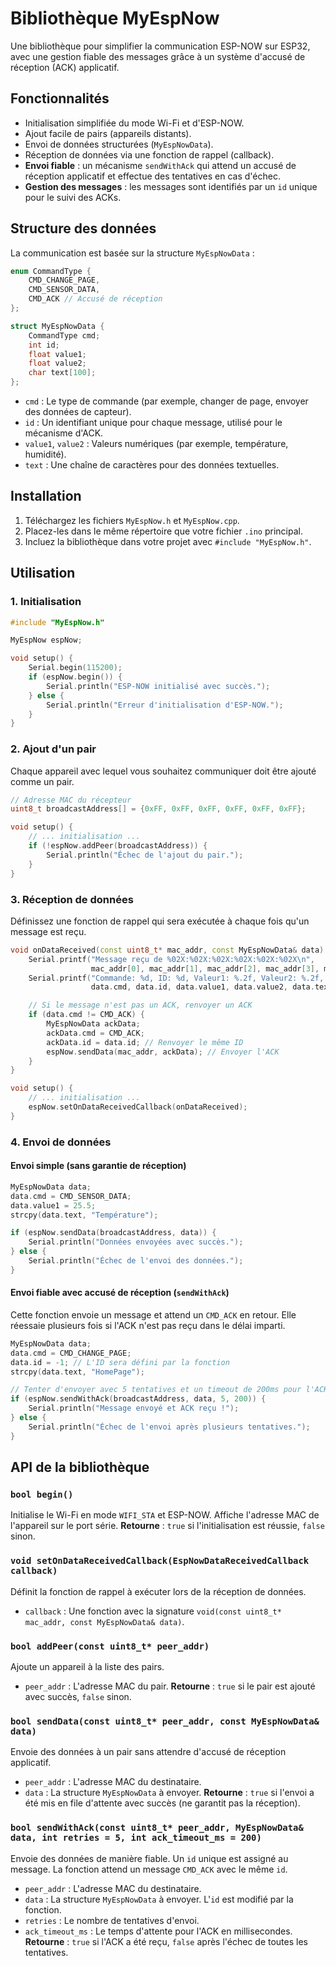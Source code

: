 # Bibliothèque MyEspNow

Une bibliothèque pour simplifier la communication ESP-NOW sur ESP32, avec une gestion fiable des messages grâce à un système d'accusé de réception (ACK) applicatif.

## Fonctionnalités

- Initialisation simplifiée du mode Wi-Fi et d'ESP-NOW.
- Ajout facile de pairs (appareils distants).
- Envoi de données structurées (`MyEspNowData`).
- Réception de données via une fonction de rappel (callback).
- **Envoi fiable** : un mécanisme `sendWithAck` qui attend un accusé de réception applicatif et effectue des tentatives en cas d'échec.
- **Gestion des messages** : les messages sont identifiés par un `id` unique pour le suivi des ACKs.

## Structure des données

La communication est basée sur la structure `MyEspNowData` :

```cpp
enum CommandType {
    CMD_CHANGE_PAGE,
    CMD_SENSOR_DATA,
    CMD_ACK // Accusé de réception
};

struct MyEspNowData {
    CommandType cmd;
    int id;
    float value1;
    float value2;
    char text[100];
};
```

- `cmd` : Le type de commande (par exemple, changer de page, envoyer des données de capteur).
- `id` : Un identifiant unique pour chaque message, utilisé pour le mécanisme d'ACK.
- `value1`, `value2` : Valeurs numériques (par exemple, température, humidité).
- `text` : Une chaîne de caractères pour des données textuelles.

## Installation

1. Téléchargez les fichiers `MyEspNow.h` et `MyEspNow.cpp`.
2. Placez-les dans le même répertoire que votre fichier `.ino` principal.
3. Incluez la bibliothèque dans votre projet avec `#include "MyEspNow.h"`.

## Utilisation

### 1. Initialisation

```cpp
#include "MyEspNow.h"

MyEspNow espNow;

void setup() {
    Serial.begin(115200);
    if (espNow.begin()) {
        Serial.println("ESP-NOW initialisé avec succès.");
    } else {
        Serial.println("Erreur d'initialisation d'ESP-NOW.");
    }
}
```

### 2. Ajout d'un pair

Chaque appareil avec lequel vous souhaitez communiquer doit être ajouté comme un pair.

```cpp
// Adresse MAC du récepteur
uint8_t broadcastAddress[] = {0xFF, 0xFF, 0xFF, 0xFF, 0xFF, 0xFF};

void setup() {
    // ... initialisation ...
    if (!espNow.addPeer(broadcastAddress)) {
        Serial.println("Échec de l'ajout du pair.");
    }
}
```

### 3. Réception de données

Définissez une fonction de rappel qui sera exécutée à chaque fois qu'un message est reçu.

```cpp
void onDataReceived(const uint8_t* mac_addr, const MyEspNowData& data) {
    Serial.printf("Message reçu de %02X:%02X:%02X:%02X:%02X:%02X\n",
                  mac_addr[0], mac_addr[1], mac_addr[2], mac_addr[3], mac_addr[4], mac_addr[5]);
    Serial.printf("Commande: %d, ID: %d, Valeur1: %.2f, Valeur2: %.2f, Texte: %s\n",
                  data.cmd, data.id, data.value1, data.value2, data.text);

    // Si le message n'est pas un ACK, renvoyer un ACK
    if (data.cmd != CMD_ACK) {
        MyEspNowData ackData;
        ackData.cmd = CMD_ACK;
        ackData.id = data.id; // Renvoyer le même ID
        espNow.sendData(mac_addr, ackData); // Envoyer l'ACK
    }
}

void setup() {
    // ... initialisation ...
    espNow.setOnDataReceivedCallback(onDataReceived);
}
```

### 4. Envoi de données

#### Envoi simple (sans garantie de réception)

```cpp
MyEspNowData data;
data.cmd = CMD_SENSOR_DATA;
data.value1 = 25.5;
strcpy(data.text, "Température");

if (espNow.sendData(broadcastAddress, data)) {
    Serial.println("Données envoyées avec succès.");
} else {
    Serial.println("Échec de l'envoi des données.");
}
```

#### Envoi fiable avec accusé de réception (`sendWithAck`)

Cette fonction envoie un message et attend un `CMD_ACK` en retour. Elle réessaie plusieurs fois si l'ACK n'est pas reçu dans le délai imparti.

```cpp
MyEspNowData data;
data.cmd = CMD_CHANGE_PAGE;
data.id = -1; // L'ID sera défini par la fonction
strcpy(data.text, "HomePage");

// Tenter d'envoyer avec 5 tentatives et un timeout de 200ms pour l'ACK
if (espNow.sendWithAck(broadcastAddress, data, 5, 200)) {
    Serial.println("Message envoyé et ACK reçu !");
} else {
    Serial.println("Échec de l'envoi après plusieurs tentatives.");
}
```

## API de la bibliothèque

### `bool begin()`

Initialise le Wi-Fi en mode `WIFI_STA` et ESP-NOW. Affiche l'adresse MAC de l'appareil sur le port série.
**Retourne** : `true` si l'initialisation est réussie, `false` sinon.

### `void setOnDataReceivedCallback(EspNowDataReceivedCallback callback)`

Définit la fonction de rappel à exécuter lors de la réception de données.

- `callback` : Une fonction avec la signature `void(const uint8_t* mac_addr, const MyEspNowData& data)`.

### `bool addPeer(const uint8_t* peer_addr)`

Ajoute un appareil à la liste des pairs.

- `peer_addr` : L'adresse MAC du pair.
**Retourne** : `true` si le pair est ajouté avec succès, `false` sinon.

### `bool sendData(const uint8_t* peer_addr, const MyEspNowData& data)`

Envoie des données à un pair sans attendre d'accusé de réception applicatif.

- `peer_addr` : L'adresse MAC du destinataire.
- `data` : La structure `MyEspNowData` à envoyer.
**Retourne** : `true` si l'envoi a été mis en file d'attente avec succès (ne garantit pas la réception).

### `bool sendWithAck(const uint8_t* peer_addr, MyEspNowData& data, int retries = 5, int ack_timeout_ms = 200)`

Envoie des données de manière fiable. Un `id` unique est assigné au message. La fonction attend un message `CMD_ACK` avec le même `id`.

- `peer_addr` : L'adresse MAC du destinataire.
- `data` : La structure `MyEspNowData` à envoyer. L'`id` est modifié par la fonction.
- `retries` : Le nombre de tentatives d'envoi.
- `ack_timeout_ms` : Le temps d'attente pour l'ACK en millisecondes.
**Retourne** : `true` si l'ACK a été reçu, `false` après l'échec de toutes les tentatives.
